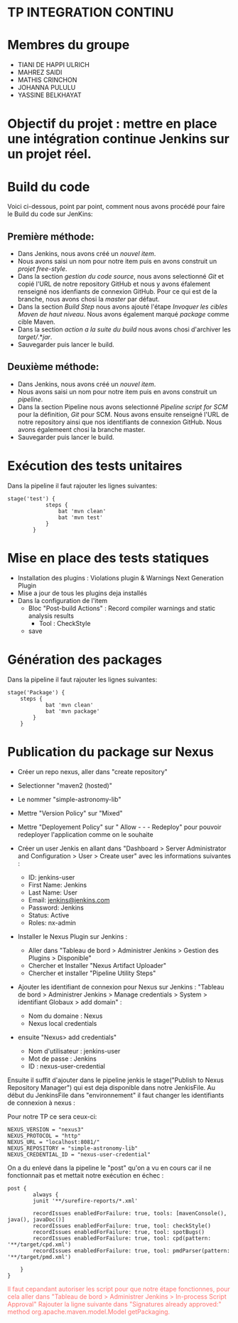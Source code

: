 # TP INTEGRATION CONTINU 

# Membres du groupe
- TIANI DE HAPPI ULRICH
- MAHREZ SAIDI
- MATHIS CRINCHON
- JOHANNA PULULU
- YASSINE BELKHAYAT

# Objectif du projet : mettre en place une intégration continue Jenkins sur un projet réel.
   
# Build du code

Voici ci-dessous, point par point, comment nous avons procédé pour faire le Build du code sur JenKins:

## Première méthode:

- Dans Jenkins, nous avons créé un *nouvel item*.
- Nous avons saisi un nom pour notre item puis en avons construit un *projet free-style*.
- Dans la section *gestion du code source*, nous avons selectionné *Git* et copié l'URL de notre repository GitHub et nous y avons éfalement renseigné nos idenfiants de connexion GitHub. Pour ce qui est de la branche, nous avons chosi la *master* par défaut. 
- Dans la section *Build Step* nous avons ajouté l'étape *Invoquer les cibles Maven de haut niveau*. Nous avons également marqué *package* comme cible Maven.
- Dans la section *action a la suite du build* nous avons chosi d'archiver les *target/*.**jar*.
- Sauvegarder puis lancer le build.

## Deuxième méthode:

- Dans Jenkins, nous avons créé un *nouvel item*.
- Nous avons saisi un nom pour notre item puis en avons construit un *pipeline*.
- Dans la section Pipeline nous avons selectionné *Pipeline script for SCM* pour la définition, *Git* pour SCM. Nous avons ensuite renseigné l'URL de notre repository ainsi que nos identifiants de connexion GitHub. Nous avons égalemeent chosi la branche master.
- Sauvegarder puis lancer le build.

# Exécution des tests unitaires

Dans la pipeline il faut rajouter les lignes suivantes: 

```
stage('test') {
            steps {
                bat 'mvn clean'
                bat 'mvn test' 
            }
        }
```


# Mise en place des tests statiques 
- Installation des plugins : Violations plugin & Warnings Next Generation Plugin
- Mise a jour de tous les plugins deja installés 
- Dans la configuration de l'item
  - Bloc "Post-build Actions" : Record compiler warnings and static analysis results
    - Tool : CheckStyle
  - save

# Génération des packages

Dans la pipeline il faut rajouter les lignes suivantes: 

```
stage('Package') {  
    steps {
            bat 'mvn clean'
            bat 'mvn package' 
        }
    }
```

# Publication du package sur Nexus

- Créer un repo nexus, aller dans "create repository"
- Selectionner "maven2 (hosted)"
- Le nommer "simple-astronomy-lib"
- Mettre "Version Policy" sur "Mixed"
- Mettre "Deployement Policy" sur " Allow - - - Redeploy" pour pouvoir redeployer l'application comme on le souhaite 
- Créer un user Jenkis en allant dans "Dashboard > Server Administrator and Configuration > User > Create user" avec les informations suivantes :

   - ID: jenkins-user
   - First Name: Jenkins
   - Last Name: User
   - Email: jenkins@jenkins.com
   - Password: Jenkins
   - Status: Active
   - Roles: nx-admin 
   
- Installer le Nexus Plugin sur Jenkins :
    
    - Aller dans "Tableau de bord > Administrer Jenkins > Gestion des Plugins > Disponible"
    - Chercher et Installer "Nexus Artifact Uploader"
    - Chercher et installer "Pipeline Utility Steps"

- Ajouter les identifiant de connexion pour Nexus sur Jenkins :
"Tableau de bord > Administrer Jenkins > Manage credentials > System > identifiant Globaux > add domain" : 

     - Nom du domaine : Nexus 
     - Nexus local credentials

- ensuite "Nexus> add credentials"

     - Nom d'utilisateur : jenkins-user
     - Mot de passe : Jenkins
     - ID : nexus-user-credential

Ensuite il suffit d'ajouter dans le pipeline jenkis le stage("Publish to Nexus Repository Manager") qui  est deja disponible dans notre JenkisFile.
Au début du JenkinsFile dans "environnement" il faut changer les identifiants de connexion à nexus : 

Pour notre TP ce sera ceux-ci: 
    
    NEXUS_VERSION = "nexus3"
    NEXUS_PROTOCOL = "http"
    NEXUS_URL = "localhost:8081/"
    NEXUS_REPOSITORY = "simple-astronomy-lib"
    NEXUS_CREDENTIAL_ID = "nexus-user-credential"

On a du enlevé dans la pipeline le "post" qu'on a vu en cours car il ne fonctionnait pas  et mettait notre exécution en échec :
```
post {
        always {
        junit '**/surefire-reports/*.xml'
        
        recordIssues enabledForFailure: true, tools: [mavenConsole(), java(), javaDoc()]
        recordIssues enabledForFailure: true, tool: checkStyle()
        recordIssues enabledForFailure: true, tool: spotBugs()
        recordIssues enabledForFailure: true, tool: cpd(pattern: '**/target/cpd.xml')
        recordIssues enabledForFailure: true, tool: pmdParser(pattern: '**/target/pmd.xml')
        
    }
}
```    

 <font color="#ff726f"> Il faut cepandant autoriser les script pour que notre étape fonctionnes, pour cela aller dans "Tableau de bord > Administrer Jenkins > In-process Script Approval"
Rajouter la ligne suivante dans "Signatures already approved:" 
    method org.apache.maven.model.Model getPackaging.
</font>